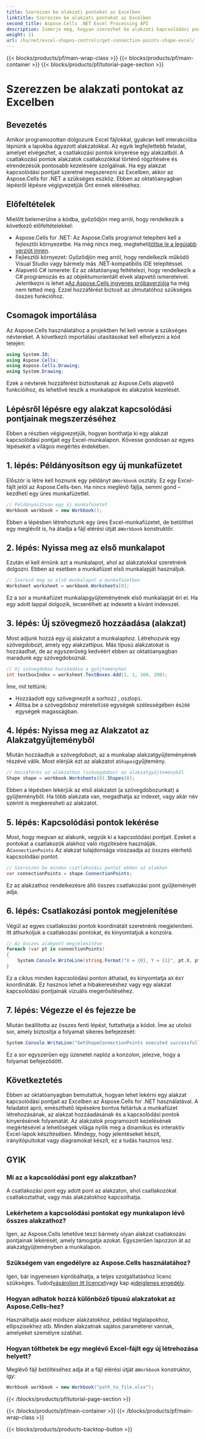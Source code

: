 ```yaml
---
title: Szerezzen be alakzati pontokat az Excelben
linktitle: Szerezzen be alakzati pontokat az Excelben
second_title: Aspose.Cells .NET Excel Processing API
description: Ismerje meg, hogyan szerezhet be alakzati kapcsolódási pontokat az Excelben az Aspose.Cells for .NET segítségével. Kövesse lépésenkénti útmutatónkat az alakpontok egyszerű kivonásához és programozott megjelenítéséhez.
weight: 11
url: /hu/net/excel-shapes-controls/get-connection-points-shape-excel/
---
```


{{< blocks/products/pf/main-wrap-class >}}
{{< blocks/products/pf/main-container >}}
{{< blocks/products/pf/tutorial-page-section >}}

# Szerezzen be alakzati pontokat az Excelben

## Bevezetés
Amikor programozottan dolgozunk Excel fájlokkal, gyakran kell interakcióba lépnünk a lapokba ágyazott alakzatokkal. Az egyik legfejlettebb feladat, amelyet elvégezhet, a csatlakozási pontok kinyerése egy alakzatból. A csatlakozási pontok alakzatok csatlakozókkal történő rögzítésére és elrendezésük pontosabb kezelésére szolgálnak. Ha egy alakzat kapcsolódási pontjait szeretné megszerezni az Excelben, akkor az Aspose.Cells for .NET a szükséges eszköz. Ebben az oktatóanyagban lépésről lépésre végigvezetjük Önt ennek eléréséhez.
## Előfeltételek
Mielőtt belemerülne a kódba, győződjön meg arról, hogy rendelkezik a következő előfeltételekkel:
- Aspose.Cells for .NET: Az Aspose.Cells programot telepíteni kell a fejlesztői környezetbe. Ha még nincs meg, megteheti[töltse le a legújabb verziót innen](https://releases.aspose.com/cells/net/).
- Fejlesztői környezet: Győződjön meg arról, hogy rendelkezik működő Visual Studio vagy bármely más .NET-kompatibilis IDE telepítéssel.
- Alapvető C# ismerete: Ez az oktatóanyag feltételezi, hogy rendelkezik a C# programozás és az objektumorientált elvek alapvető ismereteivel.
 Jelentkezni is lehet a[Az Aspose.Cells ingyenes próbaverziója](https://releases.aspose.com/) ha még nem tetted meg. Ezzel hozzáférést biztosít az útmutatóhoz szükséges összes funkcióhoz.

## Csomagok importálása
Az Aspose.Cells használatához a projektben fel kell vennie a szükséges névtereket. A következő importálási utasításokat kell elhelyezni a kód tetején:
```csharp
using System.IO;
using Aspose.Cells;
using Aspose.Cells.Drawing;
using System.Drawing;
```
Ezek a névterek hozzáférést biztosítanak az Aspose.Cells alapvető funkcióihoz, és lehetővé teszik a munkalapok és alakzatok kezelését.

## Lépésről lépésre egy alakzat kapcsolódási pontjainak megszerzéséhez
Ebben a részben végigvezetjük, hogyan bonthatja ki egy alakzat kapcsolódási pontjait egy Excel-munkalapon. Kövesse gondosan az egyes lépéseket a világos megértés érdekében.
## 1. lépés: Példányosítson egy új munkafüzetet
 Először is létre kell hoznunk egy példányt a`Workbook` osztály. Ez egy Excel-fájlt jelöl az Aspose.Cells-ben. Ha nincs meglévő fájlja, semmi gond – kezdheti egy üres munkafüzettel.
```csharp
// Példányosítson egy új munkafüzetet
Workbook workbook = new Workbook();
```
 Ebben a lépésben létrehoztunk egy üres Excel-munkafüzetet, de betölthet egy meglévőt is, ha átadja a fájl elérési útját a`Workbook` konstruktőr.
## 2. lépés: Nyissa meg az első munkalapot
Ezután el kell érnünk azt a munkalapot, ahol az alakzatokkal szeretnénk dolgozni. Ebben az esetben a munkafüzet első munkalapját használjuk.
```csharp
// Szerezd meg az első munkalapot a munkafüzetben
Worksheet worksheet = workbook.Worksheets[0];
```
 Ez a sor a munkafüzet munkalapgyűjteményének első munkalapját éri el. Ha egy adott lappal dolgozik, lecserélheti az indexet`0` a kívánt indexszel.
## 3. lépés: Új szövegmező hozzáadása (alakzat)
Most adjunk hozzá egy új alakzatot a munkalaphoz. Létrehozunk egy szövegdobozt, amely egy alakzattípus. Más típusú alakzatokat is hozzáadhat, de az egyszerűség kedvéért ebben az oktatóanyagban maradunk egy szövegdoboznál.
```csharp
// Új szövegdoboz hozzáadása a gyűjteményhez
int textboxIndex = worksheet.TextBoxes.Add(2, 1, 160, 200);
```
Íme, mit tettünk:
-  Hozzáadott egy szövegmezőt a sorhoz`2` , oszlop`1`.
-  Állítsa be a szövegdoboz méreteit`160` egységek szélességében és`200` egységek magasságban.
## 4. lépés: Nyissa meg az Alakzatot az Alakzatgyűjteményből
 Miután hozzáadtuk a szövegdobozt, az a munkalap alakzatgyűjteményének részévé válik. Most elérjük ezt az alakzatot a`Shapes`gyűjtemény.
```csharp
// Hozzáférés az alakzathoz (szövegdoboz) az alakzatgyűjteményből
Shape shape = workbook.Worksheets[0].Shapes[0];
```
Ebben a lépésben lekérjük az első alakzatot (a szövegdobozunkat) a gyűjteményből. Ha több alakzata van, megadhatja az indexet, vagy akár név szerint is megkeresheti az alakzatot.
## 5. lépés: Kapcsolódási pontok lekérése
Most, hogy megvan az alakunk, vegyük ki a kapcsolódási pontjait. Ezeket a pontokat a csatlakozók alakhoz való rögzítésére használják. A`ConnectionPoints` Az alakzat tulajdonsága visszaadja az összes elérhető kapcsolódási pontot.
```csharp
// Szerezzen be minden csatlakozási pontot ebben az alakban
var connectionPoints = shape.ConnectionPoints;
```
Ez az alakzathoz rendelkezésre álló összes csatlakozási pont gyűjteményét adja.
## 6. lépés: Csatlakozási pontok megjelenítése
Végül az egyes csatlakozási pontok koordinátáit szeretnénk megjeleníteni. Itt áthurkoljuk a csatlakozási pontokat, és kinyomtatjuk a konzolra.
```csharp
// Az összes alakpont megjelenítése
foreach (var pt in connectionPoints)
{
    System.Console.WriteLine(string.Format("X = {0}, Y = {1}", pt.X, pt.Y));
}
```
 Ez a ciklus minden kapcsolódási ponton áthalad, és kinyomtatja a`X` és`Y` koordináták. Ez hasznos lehet a hibakereséshez vagy egy alakzat kapcsolódási pontjainak vizuális megerősítéséhez.
## 7. lépés: Végezze el és fejezze be
Miután beállította az összes fenti lépést, futtathatja a kódot. Íme az utolsó sor, amely biztosítja a folyamat sikeres befejezését:
```csharp
System.Console.WriteLine("GetShapeConnectionPoints executed successfully.");
```
Ez a sor egyszerűen egy üzenetet naplóz a konzolon, jelezve, hogy a folyamat befejeződött.

## Következtetés
Ebben az oktatóanyagban bemutattuk, hogyan lehet lekérni egy alakzat kapcsolódási pontjait az Excelben az Aspose.Cells for .NET használatával. A feladatot apró, emészthető lépésekre bontva feltártuk a munkafüzet létrehozásának, az alakzat hozzáadásának és a kapcsolódási pontok kinyerésének folyamatát.
Az alakzatok programozott kezelésének megértésével a lehetőségek világa nyílik meg a dinamikus és interaktív Excel-lapok készítésében. Mindegy, hogy jelentéseket készít, irányítópultokat vagy diagramokat készít, ez a tudás hasznos lesz.
## GYIK
### Mi az a kapcsolódási pont egy alakzatban?
A csatlakozási pont egy adott pont az alakzaton, ahol csatlakozókat csatlakoztathat, vagy más alakzatokhoz kapcsolhatja.
### Lekérhetem a kapcsolódási pontokat egy munkalapon lévő összes alakzathoz?
Igen, az Aspose.Cells lehetővé teszi bármely olyan alakzat csatlakozási pontjainak lekérését, amely támogatja azokat. Egyszerűen lapozzon át az alakzatgyűjteményben a munkalapon.
### Szükségem van engedélyre az Aspose.Cells használatához?
Igen, bár ingyenesen kipróbálhatja, a teljes szolgáltatáshoz licenc szükséges. Tudod[vásároljon itt licencet](https://purchase.aspose.com/buy)vagy kap a[ideiglenes engedély](https://purchase.aspose.com/temporary-license/).
### Hogyan adhatok hozzá különböző típusú alakzatokat az Aspose.Cells-hez?
Használhatja a`Add` módszer alakzatokhoz, például téglalapokhoz, ellipszisekhez stb. Minden alakzatnak sajátos paraméterei vannak, amelyeket személyre szabhat.
### Hogyan tölthetek be egy meglévő Excel-fájlt egy új létrehozása helyett?
 Meglévő fájl betöltéséhez adja át a fájl elérési útját a`Workbook` konstruktor, így:  
```csharp
Workbook workbook = new Workbook("path_to_file.xlsx");
```
{{< /blocks/products/pf/tutorial-page-section >}}

{{< /blocks/products/pf/main-container >}}
{{< /blocks/products/pf/main-wrap-class >}}

{{< blocks/products/products-backtop-button >}}
